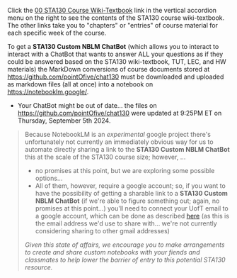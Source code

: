 Click the [00 STA130 Course Wiki-Textbook](https://github.com/pointOfive/stat130chat130/wiki/00-STA130-Course-Wiki%E2%80%90Textbook) link in the vertical accordion menu on the right to see the contents of the STA130 course wiki-textbook. The other links take you to "chapters" or "entries" of course material for each specific week of the course.

To get a **STA130 Custom NBLM ChatBot** (which allows you to interact to interact with a ChatBot that wants to answer ALL your questions as if they could be answered based on the STA130 wiki-textbook, TUT, LEC, and HW materials) the MarkDown conversions of course documents stored at https://github.com/pointOfive/chat130 must be downloaded and uploaded as markdown files (all at once) into a notebook on https://notebooklm.google/.
- Your ChatBot might be out of date... the files on https://github.com/pointOfive/chat130 were updated at 9:25PM ET on Thursday, September 5th 2024.

> Because NotebookLM is an *experimental* google project there's unfortunately not currently an immediately obvious way for us to automate directly sharing a link to the **STA130 Custom NBLM ChatBot** this at the scale of the STA130 course size; however, ...
>
> - no promises at this point, but we are exploring some possible options...
> - All of them, however, require a google account; so, if you want to have the possibility of getting a sharable link to a **STA130 Custom NBLM ChatBot** (if we're able to figure something out; again, no promises at this point...) you'll need to connect your UofT email to a google account, which can be done as described [here](https://support.google.com/accounts/answer/27441?hl=en#:~:text=You%20don't%20need%20to,address%20to%20create%20one%20instead.&text=More-,Go%20to%20the%20Google%20Account%20Sign%20In,Tap%20Create%20account.) (as this is the email address we'd use to share with... we're not currently considering sharing to other gmail addresses)
> 
> *Given this state of affairs, we encourage you to make arrangements to create and share custom notebooks with your fiends and classmates to help lower the barrier of entry to this potential STA130 resource.*
